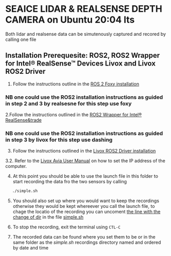 # SEAICE LIDAR & REALSENSE DEPTH CAMERA on Ubuntu 20:04 lts
Both lidar and realsense data can be simutenously captured and recored by calling one file 

## Installation Prerequesite: ROS2, ROS2 Wrapper for Intel&reg; RealSense&trade; Devices Livox  and Livox ROS2 Driver

1. Follow the instructions outline in the [ROS 2 Foxy installation](https://docs.ros.org/en/foxy/Installation/Ubuntu-Install-Debians.html) 

### NB one could use the ROS2 installation instructions as guided in step 2 and 3 by realsesne for this step use foxy

2.Follow the instructions outlined in the [ROS2 Wrapper for Intel&reg; RealSense&trade](https://github.com/IntelRealSense/realsense-ros/blob/ros2-development/README.md)

### NB one could use the ROS2 installation instructions as guided in step 3 by livox for this step use dashing

3. Follow the instructions outlined in the [Livox ROS2 Driver installation](https://github.com/Livox-SDK/livox_ros2_driver)

3.2. Refer to the [Livox Avia User Manual](https://www.livoxtech.com/de/avia/downloads) on how to set the IP address of the computer.

4. At this point you should be able to use the launch file in this folder to start recording the data fro the two sensors by calling

```bash
   ./simple.sh
```
5. You should also set up where you would want to keep the recordings otherwise they would be kept whereever you call the launch file, to chage the locatio of the recording you can uncoment [the line with the change of dir](simple.sh?plain=1#L7) in the file [simple.sh](simple.sh)

6. To stop the recording, exit the terminal using `CTL-C`

7. The recorded data can be found where you set them to be or in the same folder as the *simple.sh* recordings directory named and ordered by date and time

